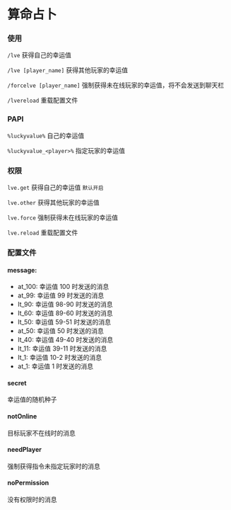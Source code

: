 # 算命占卜

### 使用

`/lve` 获得自己的幸运值

`/lve [player_name]` 获得其他玩家的幸运值

`/forcelve [player_name]` 强制获得未在线玩家的幸运值，将不会发送到聊天栏

`/lvereload` 重载配置文件

### PAPI

`%luckyvalue%` 自己的幸运值

`%luckyvalue_<player>%` 指定玩家的幸运值

### 权限

`lve.get` 获得自己的幸运值 `默认开启`

`lve.other` 获得其他玩家的幸运值

`lve.force` 强制获得未在线玩家的幸运值

`lve.reload` 重载配置文件

### 配置文件

#### message:
  - at_100: 幸运值 100 时发送的消息
  - at_99: 幸运值 99 时发送的消息
  - lt_90: 幸运值 98-90 时发送的消息
  - lt_60: 幸运值 89-60 时发送的消息
  - lt_50: 幸运值 59-51 时发送的消息
  - at_50: 幸运值 50 时发送的消息
  - lt_40: 幸运值 49-40 时发送的消息
  - lt_11: 幸运值 39-11 时发送的消息
  - lt_1: 幸运值 10-2 时发送的消息
  - at_1: 幸运值 1 时发送的消息

#### secret
幸运值的随机种子

#### notOnline
目标玩家不在线时的消息

#### needPlayer
强制获得指令未指定玩家时的消息

#### noPermission

没有权限时的消息
